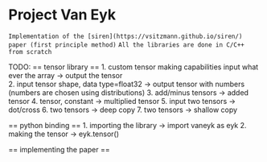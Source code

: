 # Project Van Eyk

`Implementation of the [siren](https://vsitzmann.github.io/siren/) paper (first principle method)`
`All the libraries are done in C/C++ from scratch`

TODO: 
  == tensor library ==
      1. custom tensor making capabilities
          input what ever the array -> output the tensor  
      2. input tensor shape, data type=float32 -> output tensor with numbers (numbers are chosen using distributions)
      3. add/minus tensors -> added tensor
      4. tensor, constant -> multiplied tensor
      5. input two tensors -> dot/cross
      6. two tensors -> deep copy
      7. two tensors -> shallow copy

  == python binding ==
      1. importing the library -> import vaneyk as eyk
      2. making the tensor -> eyk.tensor() 

  == implementing the paper ==
